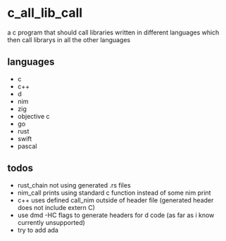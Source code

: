 # c_all_lib_call

a c program that should call libraries written in different languages which then call librarys in all the other languages

## languages

- c
- c++
- d
- nim
- zig
- objective c
- go
- rust
- swift
- pascal

## todos

- rust_chain not using generated .rs files
- nim_call prints using standard c function instead of some nim print
- c++ uses defined call_nim outside of header file (generated header does not include extern C)
- use dmd -HC flags to generate headers for d code (as far as i know currently unsupported)
- try to add ada
